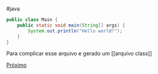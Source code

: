 #java 
```java
public class Main {  
    public static void main(String[] args) {  
        System.out.println("Hello world!");  
    }  
}
```
Para complicar esse arquivo e gerado um [[arquivo class]]


[Próximo](02.Operadores.md.md)
